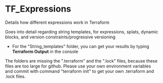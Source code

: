 # TF_Expressions
Details how different expressions work in Terraform 

Goes into detail regarding string templates, for expressions, splats, dynamic blocks, and version constraints/progressive versioning

-  For the "String_templates" folder, you can get your results by typing **Terraform Output** in the console

The folders are missing the ".terraform" and the ".lock" files, because these files are too large for github. Please use your own environment variables and commit with command "terraform init" to get your own .terraform and .lock files.
